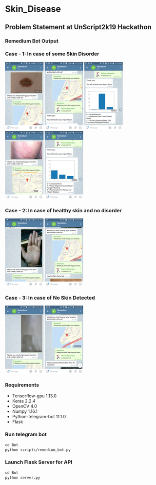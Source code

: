 # Skin_Disease

## Problem Statement at UnScript2k19 Hackathon

### Remedium Bot Output
<h3>Case - 1: In case of some Skin Disorder</h3>
<span><img src="https://github.com/Praneet9/Skin_Disease/blob/master/Bot/output/3.png" width="25%" height="25%">
<img src="https://github.com/Praneet9/Skin_Disease/blob/master/Bot/output/1.png" width="25%" height="25%">
<img src="https://github.com/Praneet9/Skin_Disease/blob/master/Bot/output/5.png" width="25%" height="25%"></span>
<span><img src="https://github.com/Praneet9/Skin_Disease/blob/master/Bot/output/2.png" width="25%" height="25%">
<img src="https://github.com/Praneet9/Skin_Disease/blob/master/Bot/output/4.png" width="25%" height="25%"></span>

<h3>Case - 2: In case of healthy skin and no disorder</h3>
<span>
<img src="https://github.com/Praneet9/Skin_Disease/blob/master/Bot/output/healthy_skin1.png" width="25%" height="25%">
<img src="https://github.com/Praneet9/Skin_Disease/blob/master/Bot/output/healthy_skin2.png" width="25%" height="25%">
</span>

<h3>Case - 3: In case of No Skin Detected</h3>
<span>
<img src="https://github.com/Praneet9/Skin_Disease/blob/master/Bot/output/skin_no_skin1.png" width="25%" height="25%">
<img src="https://github.com/Praneet9/Skin_Disease/blob/master/Bot/output/skin_no_skin2.png" width="25%" height="25%">
</span>

### Requirements
- Tensorflow-gpu 1.13.0
- Keras 2.2.4
- OpenCV 4.0
- Numpy 1.16.1
- Python-telegram-bot 11.1.0
- Flask

### Run telegram bot
```
cd Bot
python scripts/remedium_bot.py
```

### Launch Flask Server for API
```
cd Bot
python server.py
```
